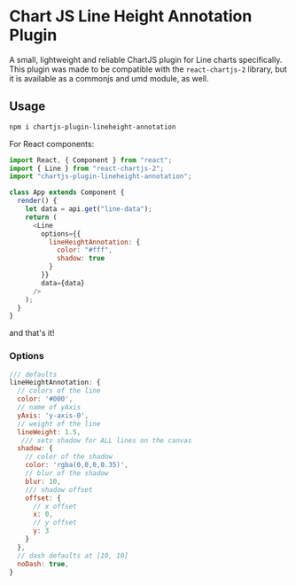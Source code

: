# Chart JS Line Height Annotation Plugin

A small, lightweight and reliable ChartJS plugin for Line charts specifically. This plugin was made to be compatible with the `react-chartjs-2` library, but it is available as a commonjs and umd module, as well.

## Usage

```sh
npm i chartjs-plugin-lineheight-annotation
```

For React components:

```js
import React, { Component } from "react";
import { Line } from "react-chartjs-2";
import "chartjs-plugin-lineheight-annotation";

class App extends Component {
  render() {
    let data = api.get("line-data");
    return (
      <Line
        options={{
          lineHeightAnnotation: {
            color: "#fff",
            shadow: true
          }
        }}
        data={data}
      />
    );
  }
}
```

and that's it!

### Options

```js
/// defaults
lineHeightAnnotation: {
  // colors of the line
  color: '#000',
  // name of yAxis
  yAxis: 'y-axis-0',
  // weight of the line
  lineWeight: 1.5,
   /// sets shadow for ALL lines on the canvas
  shadow: {
    // color of the shadow
    color: 'rgba(0,0,0,0.35)',
    // blur of the shadow
    blur: 10,
    /// shadow offset
    offset: {
      // x offset
      x: 0,
      // y offset
      y: 3
    }
  },
  // dash defaults at [10, 10]
  noDash: true,
}
```
